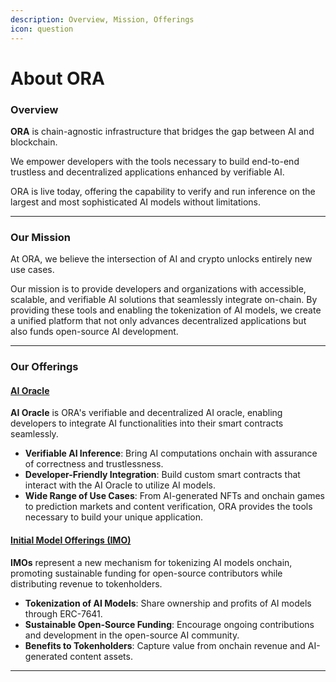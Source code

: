 ```yaml
---
description: Overview, Mission, Offerings
icon: question
---
```


# About ORA

### **Overview**

**ORA** is chain-agnostic infrastructure that bridges the gap between AI and blockchain.

We empower developers with the tools necessary to build end-to-end trustless and decentralized applications enhanced by verifiable AI.

ORA is live today, offering the capability to verify and run inference on the largest and most sophisticated AI models without limitations.

***

### **Our Mission**

At ORA, we believe the intersection of AI and crypto unlocks entirely new use cases.

Our mission is to provide developers and organizations with accessible, scalable, and verifiable AI solutions that seamlessly integrate on-chain. By providing these tools and enabling the tokenization of AI models, we create a unified platform that not only advances decentralized applications but also funds open-source AI development.

***

### **Our Offerings**

#### [**AI Oracle**](https://docs.ora.io/doc/oao-onchain-ai-oracle/introduction)

**AI Oracle** is ORA's verifiable and decentralized AI oracle, enabling developers to integrate AI functionalities into their smart contracts seamlessly.

* **Verifiable AI Inference**: Bring AI computations onchain with assurance of correctness and trustlessness.
* **Developer-Friendly Integration**: Build custom smart contracts that interact with the AI Oracle to utilize AI models.
* **Wide Range of Use Cases**: From AI-generated NFTs and onchain games to prediction markets and content verification, ORA provides the tools necessary to build your unique application.

#### [**Initial Model Offerings (IMO)**](https://docs.ora.io/doc/imo-initial-model-offering/introduction)

**IMOs** represent a new mechanism for tokenizing AI models onchain, promoting sustainable funding for open-source contributors while distributing revenue to tokenholders.

* **Tokenization of AI Models**: Share ownership and profits of AI models through ERC-7641.
* **Sustainable Open-Source Funding**: Encourage ongoing contributions and development in the open-source AI community.
* **Benefits to Tokenholders**: Capture value from onchain revenue and AI-generated content assets.

***
